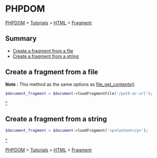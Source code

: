 # PHPDOM
[PHPDOM](../../../readme.md#summary) >
[Tutorials](../../readme.md#summary) >
[HTML](../readme.md#summary) >
[Fragment](./readme.md#summary)

## <a name="summary">Summary</a>
* [Create a fragment from a file](#Create-a-fragment-from-a-file)
* [Create a fragment from a string](#Create-a-fragment-from-a-string)

## <a name="Create-a-fragment-from-a-file">Create a fragment from a file</a>
<b>Note :</b> This method as the same options as [file_get_contents()](http://php.net/manual/function.file-get-contents.php)
````PHP
$document_fragment = $document->loadFragmentFile('/path-or-url');
````
[^](#summary)

## <a name="Create-a-fragment-from-a-string">Create a fragment from a string</a>
````PHP
$document_fragment = $document->loadFragment('<p>Content</p>');
````
[^](#summary)

[PHPDOM](../../../readme.md#summary) >
[Tutorials](../../readme.md#summary) >
[HTML](../readme.md#summary) >
[Fragment](./readme.md#summary)